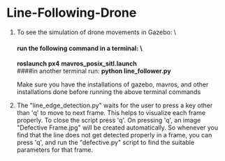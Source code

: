 # Line-Following-Drone

1.  To see the simulation of drone movements in Gazebo: \
       #### run the following command in a terminal: \
       **roslaunch px4 mavros_posix_sitl.launch** \
       ####in another terminal run: 
       **python line_follower.py** 
                
    Make sure you have the installations of gazebo, mavros, and other installations done before running the above terminal commands 
    
    
2. The "line_edge_detection.py" waits for the user to press a key other than 'q' to move to next frame. This helps to visualize each frame properly. To close the script press 'q'. On pressing 'q', an image "Defective Frame.jpg" will be created automatically. So whenever you find that the line does not get detected properly in a frame, you can press 'q', and run the "defective.py" script to find the suitable parameters for that frame. 


